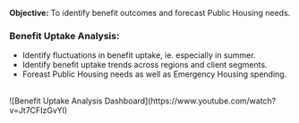 **Objective:** To identify benefit outcomes and forecast Public Housing needs.

### Benefit Uptake Analysis:
- Identify fluctuations in benefit uptake, ie. especially in summer.
- Identify benefit uptake trends across regions and client segments.
- Foreast Public Housing needs as well as Emergency Housing spending.

<br>
![Benefit Uptake Analysis Dashboard](https://www.youtube.com/watch?v=Jt7CFIzGvYI)
